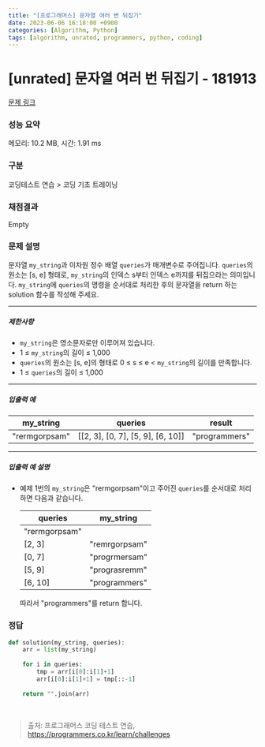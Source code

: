 ```yaml
---
title: "[프로그래머스] 문자열 여러 번 뒤집기"
date: 2023-06-06 16:18:00 +0900
categories: [Algorithm, Python]
tags: [algorithm, unrated, programmers, python, coding]
---
```


# [unrated] 문자열 여러 번 뒤집기 - 181913

[문제 링크](https://school.programmers.co.kr/learn/courses/30/lessons/181913)

### 성능 요약

메모리: 10.2 MB, 시간: 1.91 ms

### 구분

코딩테스트 연습 > 코딩 기초 트레이닝

### 채점결과

Empty

### 문제 설명

<p>문자열 <code>my_string</code>과 이차원 정수 배열 <code>queries</code>가 매개변수로 주어집니다. <code>queries</code>의 원소는 [s, e] 형태로, <code>my_string</code>의 인덱스 s부터 인덱스 e까지를 뒤집으라는 의미입니다. <code>my_string</code>에 <code>queries</code>의 명령을 순서대로 처리한 후의 문자열을 return 하는 solution 함수를 작성해 주세요.</p>

<hr>

<h5>제한사항</h5>

<ul>
<li><code>my_string</code>은 영소문자로만 이루어져 있습니다.</li>
<li>1 ≤ <code>my_string</code>의 길이 ≤ 1,000</li>
<li><code>queries</code>의 원소는 [s, e]의 형태로 0 ≤ s ≤ e &lt; <code>my_string</code>의 길이를 만족합니다.</li>
<li>1 ≤ <code>queries</code>의 길이 ≤ 1,000</li>
</ul>

<hr>

<h5>입출력 예</h5>

| my_string     | queries                           | result        |
|---------------|-----------------------------------|---------------|
| "rermgorpsam" | [[2, 3], [0, 7], [5, 9], [6, 10]] | "programmers" |

<hr>

<h5>입출력 예 설명</h5>

<ul>
<li><p>예제 1번의 <code>my_string</code>은 "rermgorpsam"이고 주어진 <code>queries</code>를 순서대로 처리하면 다음과 같습니다.</p>

| queries       | my_string     |
|---------------|---------------|
| "rermgorpsam" |
| [2, 3]        | "remrgorpsam" |
| [0, 7]        | "progrmersam" |
| [5, 9]        | "prograsremm" |
| [6, 10]       | "programmers" |

<p>따라서 "programmers"를 return 합니다.</p></li>
</ul>

### 정답

```python
def solution(my_string, queries):
    arr = list(my_string)
    
    for i in queries:
        tmp = arr[i[0]:i[1]+1]
        arr[i[0]:i[1]+1] = tmp[::-1]
    
    return "".join(arr)
```

<br>

> 출처: 프로그래머스 코딩 테스트 연습, https://programmers.co.kr/learn/challenges
